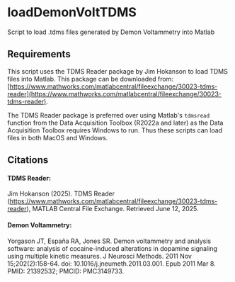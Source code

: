 # loadDemonVoltTDMS
Script to load .tdms files generated by Demon Voltammetry into Matlab

## Requirements
This script uses the TDMS Reader package by Jim Hokanson to load TDMS files into Matlab. This package can be downloaded from: [https://www.mathworks.com/matlabcentral/fileexchange/30023-tdms-reader](https://www.mathworks.com/matlabcentral/fileexchange/30023-tdms-reader).

The TDMS Reader package is preferred over using Matlab's `tdmsread` function from the Data Acquisition Toolbox (R2022a and later) as the Data Acquisition Toolbox requires Windows to run. Thus these scripts can load files in both MacOS and Windows. 


## Citations
#### TDMS Reader:
Jim Hokanson (2025). TDMS Reader (https://www.mathworks.com/matlabcentral/fileexchange/30023-tdms-reader), MATLAB Central File Exchange. Retrieved June 12, 2025.

#### Demon Voltammetry: 
Yorgason JT, España RA, Jones SR. Demon voltammetry and analysis software: analysis of cocaine-induced alterations in dopamine signaling using multiple kinetic measures. J Neurosci Methods. 2011 Nov 15;202(2):158-64. doi: 10.1016/j.jneumeth.2011.03.001. Epub 2011 Mar 8. PMID: 21392532; PMCID: PMC3149733.
